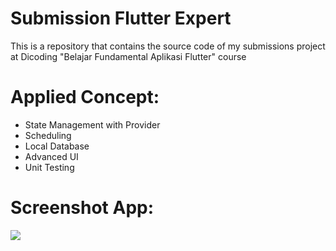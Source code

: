 # Submission Flutter Expert
This is a repository that contains the source code of my submissions project at Dicoding "Belajar Fundamental Aplikasi Flutter" course


# Applied Concept:
- State Management with Provider
- Scheduling 
- Local Database
- Advanced UI
- Unit Testing

# Screenshot App:
<img src="https://github.com/dicky7/restaurant_app/blob/submission_3/images/restaurant_screenshot.jpg">&nbsp;&nbsp;
